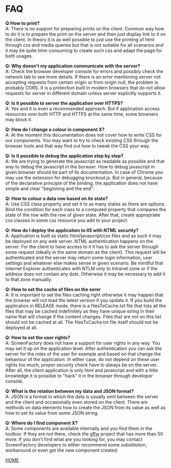 # FAQ

**Q:How to print?**  
A: There is no support for preparing prints on the client. Common way
how to do it is to prepare the print on the server and then just display
link to it on the client. In theory it is as well possible to just use
the printing of html through css and media queries but that is not
suitable for all scenarios and it may be quite time-consuming to create
such css and adapt the page for both usages.

**Q: Why doesn't my application communicate with the server?**  
A: Check the browser developer console for errors and possibly check the
network tab to see more details. If there is an error mentioning server
not accepting requests from certain origin or from origin null, the
problem is probably CORS. It is a protection built in modern browsers
that do not allow requests for server in different domain unless server
explicitly supports it.

**Q: Is it possible to server the application over HTTPS?**  
A: Yes and it is even a recommended approach. But if application access
resources over both HTTP and HTTPS at the same time, some browsers may
block it.

**Q: How do I change a colour in component X?**  
A: At the moment this documentation does not cover how to write CSS for
our components. You may want to try to check existing CSS through the
browser tools and that way find out how to tweak the CSS your way.

**Q: Is it possible to debug the application step by step?**  
A: We are trying to generate the javascript as readable as possible and
that way to debug the javascript in the borwser. How to debug javascript
in given browser should be part of its documentation. In case of Chrome
you may use the extension for debugging knockout.js. But in general,
because of the declarative principle of the binding, the application
does not have simple and clear "beginning and the end".

**Q: How to colour a data row based on its state?**  
A: Use CSS class property and set it to as many states as there are
options. Bind the condition for each class to a computed property that
compares the state of the row with the row of given state. After that,
create appropriate css classes in some css resource you add to your
project.

**Q: How do I deploy the application to IIS with NTML security?**  
A: Application is built as static html/javascript/css files and as such
it may be deployed on any web server. NTML authentication happens on the
server. For the client to have access to it it has to ask the server
through some request (ideally in the same domain as the client). This
request will be authenticated and the server may return some login
information, user settings and whatever else makes sense in given
scenario. Be mindful that Internet Explorer authenticates with NTLM only
to Intranet zone or if the address does not contain any dots. Otherwise
it may be necessary to add it to that zone manually.

**Q: How to set the cache of files on the serer**  
A: It is important to set the files caching right otherwise it may
happen that the browser will not load the latest version if you update
it. If you build the application in RELEASE mode, there is a
filesToCache.txt file that lists all the files that may be cached
indefinitely as they have unique string in their name that will change
if the content changes. Files that are not on this list should not be
cached at all. The filesToCache.txt file itself should not be deployed
at all.

**Q: How to set the user rights?**  
A: ScreenFactory does not have a support for user rights in any way. You
may set it up on the application level. After authentication you can ask
the server for the roles of the user for example and based on that
change the behaviour of the application. In either case, do not depend
on these user rights too much, proper security check have to always be
on the server. After all, the client application is only html and
javascript and with a little knowledge it is possible to "hack" it in
the browser through developer console.

**Q: What is the relation between my data and JSON format?**  
A: JSON is a format in which the data is usually sent between the server
and the client and occasionally even stored on the client. There are
methods on data elements how to create the JSON from its value as well
as how to set its value from some JSON string.

**Q: Where do I find component X?**  
A: Some components are available internally and you find them in the
toolbox. If they are not there, check the [sffw](sffw.md) project that has
more than 50 more. If you don't find what are you looking for, you may
contact ScreenFactory developers to either recommend some substitution,
workaround or even get the new component created.

[HOME](1index.md)
